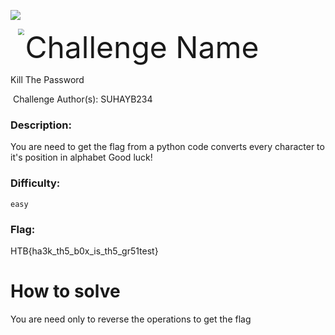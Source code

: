 ![](assets/images/banner.png)



<img src="assets/images/htb.png" style="margin-left: 20px; zoom: 60%;" align=left />    	<font size="10">Challenge Name</font>

Kill The Password

​		Challenge Author(s): 
          SUHAYB234
​		

 



### Description:

You are need to get the flag from a python code converts every character to it's position in alphabet
Good luck!

### Difficulty:

`easy`

### Flag:

HTB{ha3k_th5_b0x_is_th5_gr51test}

# How to solve
You are need only to reverse the operations to get the flag

